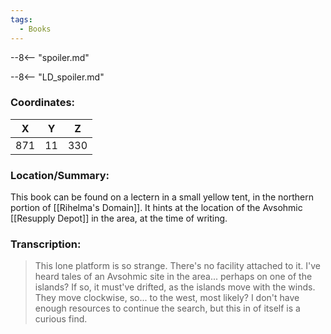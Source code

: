 ```yaml
---
tags:
  - Books
---
```


--8<-- "spoiler.md"

--8<-- "LD_spoiler.md"

### Coordinates:
| **X** | **Y**| **Z** |
|:-----:|:----:|:-----:|
|871  |11   |330  |

### Location/Summary:
This book can be found on a lectern in a small yellow tent, in the northern portion of [[Rihelma's Domain]]. It hints at the location of the Avsohmic [[Resupply Depot]] in the area, at the time of writing.

### Transcription:
> This lone platform is so strange. There's no facility attached to it. I've heard tales of an Avsohmic site in the area... perhaps on one of the islands? If so, it must've drifted, as the islands move with the winds. They move clockwise, so... to the west, most likely? I don't have enough resources to continue the search, but this in of itself is a curious find.
